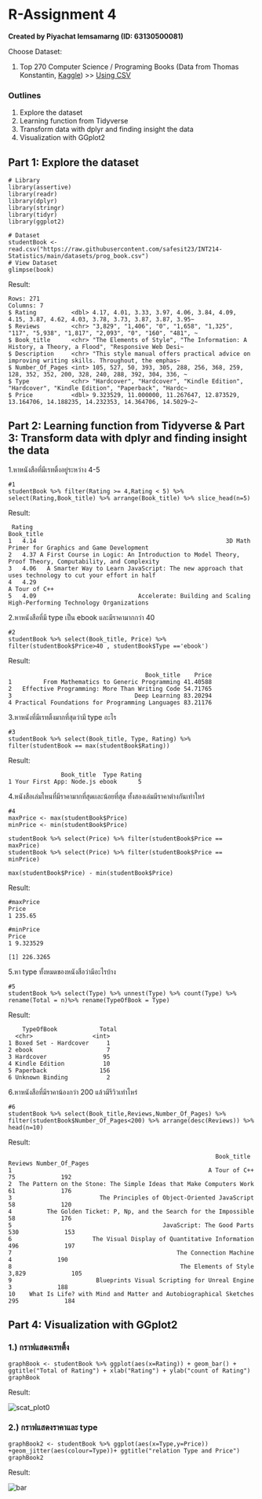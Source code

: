 # R-Assignment 4

**Created by Piyachat Iemsamarng (ID: 63130500081)**

Choose Dataset:
1. Top 270 Computer Science / Programing Books (Data from Thomas Konstantin, [Kaggle](https://www.kaggle.com/thomaskonstantin/top-270-rated-computer-science-programing-books)) >> [Using CSV](https://raw.githubusercontent.com/safesit23/INT214-Statistics/main/datasets/prog_book.csv)

### Outlines
1. Explore the dataset
2. Learning function from Tidyverse
3. Transform data with dplyr and finding insight the data
4. Visualization with GGplot2

## Part 1: Explore the dataset

```
# Library
library(assertive)
library(readr)
library(dplyr)
library(stringr)
library(tidyr)
library(ggplot2)

# Dataset
studentBook <- read.csv("https://raw.githubusercontent.com/safesit23/INT214-Statistics/main/datasets/prog_book.csv")
# View Dataset
glimpse(book)
```
Result:
```
Rows: 271
Columns: 7
$ Rating          <dbl> 4.17, 4.01, 3.33, 3.97, 4.06, 3.84, 4.09, 4.15, 3.87, 4.62, 4.03, 3.78, 3.73, 3.87, 3.87, 3.95~
$ Reviews         <chr> "3,829", "1,406", "0", "1,658", "1,325", "117", "5,938", "1,817", "2,093", "0", "160", "481", ~
$ Book_title      <chr> "The Elements of Style", "The Information: A History, a Theory, a Flood", "Responsive Web Desi~
$ Description     <chr> "This style manual offers practical advice on improving writing skills. Throughout, the emphas~
$ Number_Of_Pages <int> 105, 527, 50, 393, 305, 288, 256, 368, 259, 128, 352, 352, 200, 328, 240, 288, 392, 304, 336, ~
$ Type            <chr> "Hardcover", "Hardcover", "Kindle Edition", "Hardcover", "Kindle Edition", "Paperback", "Hardc~
$ Price           <dbl> 9.323529, 11.000000, 11.267647, 12.873529, 13.164706, 14.188235, 14.232353, 14.364706, 14.5029~2~
```

## Part 2: Learning function from Tidyverse & Part 3: Transform data with dplyr and finding insight the data

1.หาหนังสือที่มีเรทติ้งอยู่ระหว่าง 4-5 

```
#1
studentBook %>% filter(Rating >= 4,Rating < 5) %>% select(Rating,Book_title) %>% arrange(Book_title) %>% slice_head(n=5)

```

Result: 

```
 Rating                                                                                            Book_title
1   4.14                                                      3D Math Primer for Graphics and Game Development
2   4.37 A First Course in Logic: An Introduction to Model Theory, Proof Theory, Computability, and Complexity
3   4.06   A Smarter Way to Learn JavaScript: The new approach that uses technology to cut your effort in half
4   4.29                                                                                         A Tour of C++
5   4.09                             Accelerate: Building and Scaling High-Performing Technology Organizations
```
2.หาหนังสือที่มี type เป็น ebook และมีราคามากกว่า 40

```
#2
studentBook %>% select(Book_title, Price) %>% filter(studentBook$Price>40 , studentBook$Type =='ebook')

```

Result: 

```
                                       Book_title    Price
1         From Mathematics to Generic Programming 41.40588
2   Effective Programming: More Than Writing Code 54.71765
3                                   Deep Learning 83.20294
4 Practical Foundations for Programming Languages 83.21176
```

3.หาหนังที่มีเรทติ้งมากที่สุดว่ามี type อะไร

```
#3
studentBook %>% select(Book_title, Type, Rating) %>% filter(studentBook == max(studentBook$Rating))
```

Result: 

```
               Book_title  Type Rating
1 Your First App: Node.js ebook      5
```

4.หนังสือเล่มไหนที่มีราคามากที่สุดเเละน้อยที่สุด ทั้งสองเล่มมีราคาต่างกันเท่าใหร่

```
#4
maxPrice <- max(studentBook$Price)
minPrice <- min(studentBook$Price)

studentBook %>% select(Price) %>% filter(studentBook$Price == maxPrice) 
studentBook %>% select(Price) %>% filter(studentBook$Price == minPrice)

max(studentBook$Price) - min(studentBook$Price)
```

Result:

```
#maxPrice
Price
1 235.65

#minPrice
Price
1 9.323529

[1] 226.3265

```

5.หา type ทั้งหมดของหนังสือว่ามีอะไรบ้าง

```
#5
studentBook %>% select(Type) %>% unnest(Type) %>% count(Type) %>% rename(Total = n)%>% rename(TypeOfBook = Type)
```

Result: 

```
    TypeOfBook            Total
  <chr>                 <int>
1 Boxed Set - Hardcover     1
2 ebook                     7
3 Hardcover                95
4 Kindle Edition           10
5 Paperback               156
6 Unknown Binding           2
```

6.หาหนังสือที่มีราคาน้องกว่า 200 แล้วมีรีวิวเท่าไหร่

```
#6
studentBook %>% select(Book_title,Reviews,Number_Of_Pages) %>% filter(studentBook$Number_Of_Pages<200) %>% arrange(desc(Reviews)) %>% head(n=10)
```

Result:

```
                                                           Book_title Reviews Number_Of_Pages
1                                                        A Tour of C++      75             192
2  The Pattern on the Stone: The Simple Ideas that Make Computers Work      61             176
3                         The Principles of Object-Oriented JavaScript      58             120
4          The Golden Ticket: P, Np, and the Search for the Impossible      58             176
5                                           JavaScript: The Good Parts     530             153
6                       The Visual Display of Quantitative Information     496             197
7                                               The Connection Machine       4             190
8                                                The Elements of Style   3,829             105
9                        Blueprints Visual Scripting for Unreal Engine       3             188
10    What Is Life? with Mind and Matter and Autobiographical Sketches     295             184
```

## Part 4: Visualization with GGplot2
### 1.) กราฟแสดงเรทติ้ง

```
graphBook <- studentBook %>% ggplot(aes(x=Rating)) + geom_bar() + ggtitle("Total of Rating") + xlab("Rating") + ylab("count of Rating")
graphBook
```
Result:

![scat_plot0](Rplott1.png)

### 2.) กราฟแสดงราคาและ type

```
graphBook2 <- studentBook %>% ggplot(aes(x=Type,y=Price)) +geom_jitter(aes(colour=Type))+ ggtitle("relation Type and Price")
graphBook2
```
Result:

![bar](Rplot2.png)
